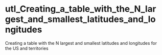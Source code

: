 # utl_Creating_a_table_with_the_N_largest_and_smallest_latitudes_and_longitudes
Creating a table with the N largest and smallest latitudes and longitudes for the US and territories

